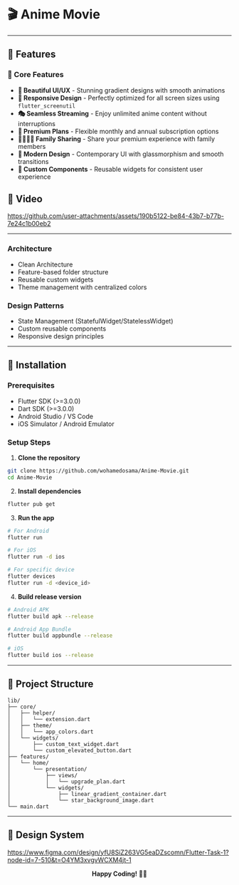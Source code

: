 # 🎬 Anime Movie

---

## 🌟 Features

### 🎯 Core Features
- **🎨 Beautiful UI/UX** - Stunning gradient designs with smooth animations
- **📱 Responsive Design** - Perfectly optimized for all screen sizes using `flutter_screenutil`
- **🎭 Seamless Streaming** - Enjoy unlimited anime content without interruptions
- **💎 Premium Plans** - Flexible monthly and annual subscription options
- **👨‍👩‍👧‍👦 Family Sharing** - Share your premium experience with family members
- **🌙 Modern Design** - Contemporary UI with glassmorphism and smooth transitions
- **🎪 Custom Components** - Reusable widgets for consistent user experience

## 📱 Video


https://github.com/user-attachments/assets/190b5122-be84-43b7-b77b-7e24c1b00eb2



---
### **Architecture**
- Clean Architecture
- Feature-based folder structure
- Reusable custom widgets
- Theme management with centralized colors

### **Design Patterns**
- State Management (StatefulWidget/StatelessWidget)
- Custom reusable components
- Responsive design principles

---

## 🚀 Installation

### Prerequisites
- Flutter SDK (>=3.0.0)
- Dart SDK (>=3.0.0)
- Android Studio / VS Code
- iOS Simulator / Android Emulator

### Setup Steps

1. **Clone the repository**
```bash
git clone https://github.com/wohamedosama/Anime-Movie.git
cd Anime-Movie
```

2. **Install dependencies**
```bash
flutter pub get
```

3. **Run the app**
```bash
# For Android
flutter run

# For iOS
flutter run -d ios

# For specific device
flutter devices
flutter run -d <device_id>
```

4. **Build release version**
```bash
# Android APK
flutter build apk --release

# Android App Bundle
flutter build appbundle --release

# iOS
flutter build ios --release
```

---

## 📁 Project Structure

```
lib/
├── core/
│   ├── helper/
│   │   └── extension.dart
│   ├── theme/
│   │   └── app_colors.dart
│   └── widgets/
│       ├── custom_text_widget.dart
│       └── custom_elevated_button.dart
├── features/
│   └── home/
│       └── presentation/
│           ├── views/
│           │   └── upgrade_plan.dart
│           └── widgets/
│               ├── linear_gradient_container.dart
│               └── star_background_image.dart
└── main.dart
```

---

## 🎨 Design System
https://www.figma.com/design/yfU8SiZ263VG5eaDZscomn/Flutter-Task-1?node-id=7-510&t=O4YM3xvgvWCXM4jt-1
<div align="center">

**Happy Coding!** 🚀✨

</div>
